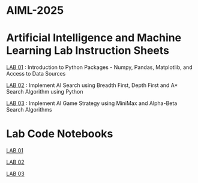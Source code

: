 # AIML-2025
# Artificial Intelligence and Machine Learning Lab Instruction Sheets

<a href="https://github.com/2303A51586/AIML-2025/blob/main/AIML_A1.pdf">LAB 01</a> : Introduction to Python Packages - Numpy, Pandas, Matplotlib, and Access to Data Sources

<a href="https://github.com/2303A51586/AIML-2025/blob/main/AIML_A2.pdf">LAB 02</a> : Implement AI Search using Breadth First, Depth First and A* Search Algorithm using Python

<a href="https://github.com/2303A51586/AIML-2025/blob/main/AIML_A3.pdf">LAB 03</a> : Implement AI Game Strategy using MiniMax and Alpha-Beta Search Algorithms

# Lab Code Notebooks

<a href="https://github.com/2303A51586/AIML-2025/blob/main/Lab01.ipynb">LAB 01</a>

<a href="https://github.com/2303A51586/AIML-2025/blob/main/lab2.ipynb">LAB 02</a>

<a href="https://github.com/2303A51586/AIML-2025/blob/main/lab3.ipynb">LAB 03</a>

